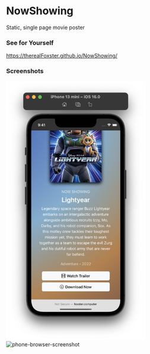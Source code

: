 # NowShowing
Static, single page movie poster

### See for Yourself
https://therealFoxster.github.io/NowShowing/

### Screenshots
<img src="img/screenshots/lightyear.png" alt="computer-browser-screenshot" width="375"/>
<img src="img/screenshots/iamgroot.png" alt="phone-browser-screenshot"/>
